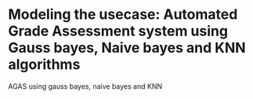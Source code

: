 # Modeling the usecase: Automated Grade Assessment system using Gauss bayes, Naive bayes and KNN algorithms
 AGAS using gauss bayes, naive bayes and KNN
